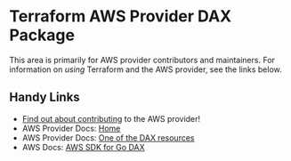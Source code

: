# Terraform AWS Provider DAX Package
<!-- markdownlint-disable MD026 -->
This area is primarily for AWS provider contributors and maintainers. For information on _using_ Terraform and the AWS provider, see the links below.


## Handy Links
* [Find out about contributing](../../../docs/contributing) to the AWS provider!
* AWS Provider Docs: [Home](https://registry.terraform.io/providers/hashicorp/aws/latest/docs)
* AWS Provider Docs: [One of the DAX resources](https://registry.terraform.io/providers/hashicorp/aws/latest/docs/resources/dax_cluster)
* AWS Docs: [AWS SDK for Go DAX](https://docs.aws.amazon.com/sdk-for-go/api/service/dax/)
